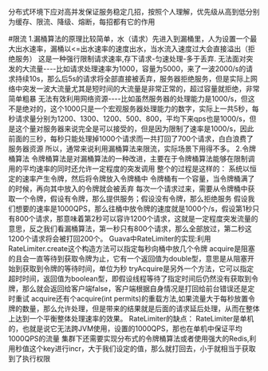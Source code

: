 分布式环境下应对高并发保证服务稳定几招，按照个人理解，优先级从高到低分别为缓存、限流、降级、熔断，每招都有它的作用

#限流
1.漏桶算法的原理比较简单，水（请求）先进入到漏桶里，人为设置一个最大出水速率，漏桶以<=出水速率的速度出水，当水流入速度过大会直接溢出（拒绝服务）
这是一种强行限制请求速率,存下请求-匀速处理-多于丢弃.
无法面对突发的大流量----比如请求处理速率为1000，容量为5000，来了一波2000/s的请求持续10s，那么后5s的请求将全部直接被丢弃，服务器拒绝服务，但是实际上网络中突发一波大流量尤其是短时间的大流量是非常正常的，超过容量就拒绝，非常简单粗暴
无法有效利用网络资源----比如虽然服务器的处理能力是1000/s，但这不是绝对的，这个1000只是一个宏观服务器处理能力的数字，实际上一共5秒，每秒请求量分别为1200、1300、1200、500、800，平均下来qps也是1000/s，但是这个量对服务器来说完全是可以接受的，但是因为限制了速率是1000/s，因此前面的三秒，每秒只能处理掉1000个请求而一共打回了700个请求，白白浪费了服务器资源
所以，通常来说利用漏桶算法来限流，实际场景下用得不多。
2.令牌桶算法
令牌桶算法是对漏桶算法的一种改进，主要在于令牌桶算法能够在限制调用的平均速率的同时还允许一定程度的突发调用
整个的过程是这样的：
系统以恒定的速率产生令牌，然后将令牌放入令牌桶中
令牌桶有一个容量，当令牌桶满了的时候，再向其中放入的令牌就会被丢弃
每次一个请求过来，需要从令牌桶中获取一个令牌，假设有令牌，那么提供服务；假设没有令牌，那么拒绝服务
假设我们想要的速率是1000QPS，那么往桶中放令牌的速度就是1000个/s，假设第1秒只有800个请求，那意味着第2秒可以容许1200个请求，这就是一定程度突发流量的意思，反之我们看漏桶算法，第一秒只有800个请求，那么全部放过，第二秒这1200个请求将会被打回200个。
Guava中RateLimiter的实现:利用RateLimiter.create这个构造方法可以指定每秒向桶中放几个令牌
acquire是阻塞的且会一直等待到获取令牌为止，它有一个返回值为double型，意思是从阻塞开始到获取到令牌的等待时间，单位为秒
tryAcquire是另外一个方法，它可以指定超时时间，返回值为boolean型，即假设线程等待了指定时间后仍然没有获取到令牌，那么就会返回给客户端false，客户端根据自身情况是打回给前台错误还是定时重试
acquire还有个acquire(int permits)的重载方法,如果流量大于每秒放置令牌的数量，那么允许处理，但是带来的结果就是后面的请求延后处理，从而在整体上达到一个平衡整体处理速率的效果。
RateLimiter的缺点：
RateLimiter是单机的，也就是说它无法跨JVM使用，设置的1000QPS，那也在单机中保证平均1000QPS的流量
集群下还需要实现分布式的令牌桶算法或者使用强大的Redis,利用秒值这个key进行incr，大于我们设定的值，那么就打回去，小于就相当于获取到了执行权限